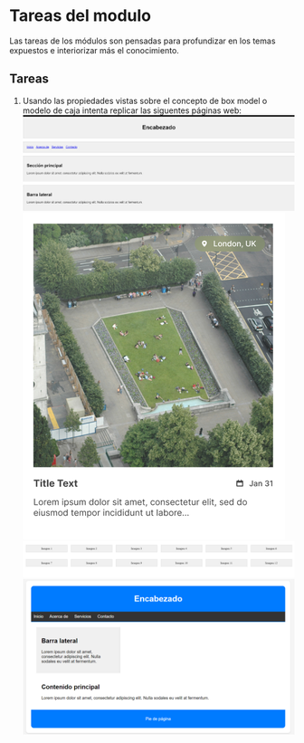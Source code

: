 # Tareas del modulo

Las tareas de los módulos son pensadas para profundizar en los temas expuestos e interiorizar más el conocimiento.

## Tareas

1. Usando las propiedades vistas sobre el concepto de box model o modelo de caja intenta replicar las siguentes páginas web:
    ![tarea1](./resources/tareaBoxModelUno.png)
    ![tarea2](./resources/tareaCardBoxModel.png)
    ![tarea3](./resources/tareaBoxModelMiniGaleria.png)
    ![tarea4](./resources/tareaMiWebBoxModel.png)
